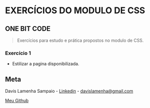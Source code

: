 # EXERCÍCIOS DO MODULO DE CSS

## ONE BIT CODE

> Exercícios para estudo e prática propostos no modulo de CSS.

### Exercício 1

- Estilizar a pagina disponibilizada.

## Meta

Davis Lamenha Sampaio - [Linkedin](https://www.linkedin.com/in/davislamenha/) - davislamenha@gmail.com

[Meu Github](https://github.com/davislamenha)
